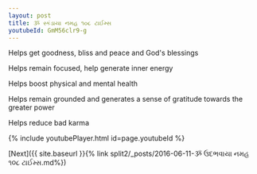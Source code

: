 ```yaml
---
layout: post
title: ૐ સ્કંડાયા નમહ ૧૦૮ ટાઈમ્સ
youtubeId: GmM56clr9-g
---
```

 
 
Helps get goodness, bliss and peace and God's blessings
 
Helps remain focused, help generate inner energy 
 
Helps boost physical and mental health 
 
Helps remain grounded and generates a sense of gratitude towards the greater power 
 
Helps reduce bad karma
 
 
 
 


{% include youtubePlayer.html id=page.youtubeId %}
 
[Next]({{ site.baseurl }}{% link  split2/_posts/2016-06-11-ૐ ઉદભવાયા નમહ ૧૦૮ ટાઈમ્સ.md%})
 
